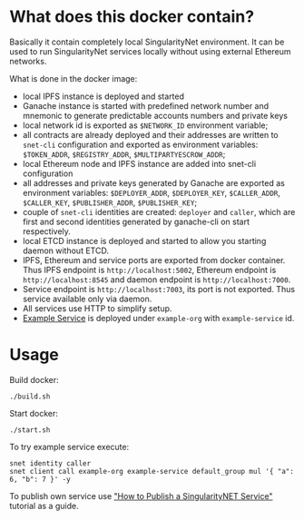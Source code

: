 # What does this docker contain?

Basically it contain completely local SingularityNet environment. It can be
used to run SingularityNet services locally without using external Ethereum
networks.

What is done in the docker image:

* local IPFS instance is deployed and started 
* Ganache instance is started with predefined network number and mnemonic to
  generate predictable accounts numbers and private keys 
* local network id is exported as `$NETWORK_ID` environment variable;
* all contracts are already deployed and their addresses are written to
  `snet-cli` configuration and exported as environment variables:
  `$TOKEN_ADDR`, `$REGISTRY_ADDR`, `$MULTIPARTYESCROW_ADDR`;
* local Ethereum node and IPFS instance are added into snet-cli configuration
* all addresses and private keys generated by Ganache are exported as
  environment variables: `$DEPLOYER_ADDR`, `$DEPLOYER_KEY`, `$CALLER_ADDR`,
  `$CALLER_KEY`, `$PUBLISHER_ADDR`, `$PUBLISHER_KEY`;
* couple of `snet-cli` identities are created: `deployer` and `caller`, which
  are first and second identities generated by ganache-cli on start
  respectively.
* local ETCD instance is deployed and started to allow you starting daemon
  without ETCD.
* IPFS, Ethereum and service ports are exported from docker container. Thus
  IPFS endpoint is `http://localhost:5002`, Ethereum endpoint is
  `http://localhost:8545` and daemon endpoint is `http://localhost:7000`.
* Service endpoint is `http://localhost:7003`, its port is not exported. Thus
  service available only via daemon.
* All services use HTTP to simplify setup.
* [Example Service](https://github.com/singnet/example-service) is deployed
  under `example-org` with `example-service` id.

# Usage

Build docker:
```
./build.sh
```

Start docker:
```
./start.sh
```

To try example service execute:
```
snet identity caller
snet client call example-org example-service default_group mul '{ "a": 6, "b": 7 }' -y
```

To publish own service use ["How to Publish a SingularityNET
Service"](https://dev.singularitynet.io/tutorials/publish/) tutorial as a guide.
